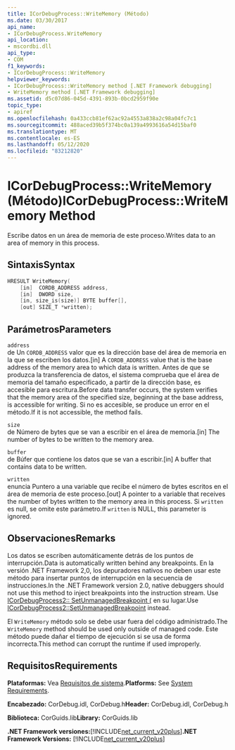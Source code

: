 ```yaml
---
title: ICorDebugProcess::WriteMemory (Método)
ms.date: 03/30/2017
api_name:
- ICorDebugProcess.WriteMemory
api_location:
- mscordbi.dll
api_type:
- COM
f1_keywords:
- ICorDebugProcess::WriteMemory
helpviewer_keywords:
- ICorDebugProcess::WriteMemory method [.NET Framework debugging]
- WriteMemory method [.NET Framework debugging]
ms.assetid: d5c07d86-045d-4391-893b-0bcd2959f90e
topic_type:
- apiref
ms.openlocfilehash: 0a433ccb81ef62ac92a4553a838a2c98a04fc7c1
ms.sourcegitcommit: 488aced39b5f374bc0a139a4993616a54d15baf0
ms.translationtype: MT
ms.contentlocale: es-ES
ms.lasthandoff: 05/12/2020
ms.locfileid: "83212820"
---
```

# <a name="icordebugprocesswritememory-method"></a><span data-ttu-id="c71d3-102">ICorDebugProcess::WriteMemory (Método)</span><span class="sxs-lookup"><span data-stu-id="c71d3-102">ICorDebugProcess::WriteMemory Method</span></span>
<span data-ttu-id="c71d3-103">Escribe datos en un área de memoria de este proceso.</span><span class="sxs-lookup"><span data-stu-id="c71d3-103">Writes data to an area of memory in this process.</span></span>  
  
## <a name="syntax"></a><span data-ttu-id="c71d3-104">Sintaxis</span><span class="sxs-lookup"><span data-stu-id="c71d3-104">Syntax</span></span>  
  
```cpp  
HRESULT WriteMemory(  
    [in]  CORDB_ADDRESS address,  
    [in]  DWORD size,  
    [in, size_is(size)] BYTE buffer[],  
    [out] SIZE_T *written);  
```  
  
## <a name="parameters"></a><span data-ttu-id="c71d3-105">Parámetros</span><span class="sxs-lookup"><span data-stu-id="c71d3-105">Parameters</span></span>  
 `address`  
 <span data-ttu-id="c71d3-106">de Un `CORDB_ADDRESS` valor que es la dirección base del área de memoria en la que se escriben los datos.</span><span class="sxs-lookup"><span data-stu-id="c71d3-106">[in] A `CORDB_ADDRESS` value that is the base address of the memory area to which data is written.</span></span> <span data-ttu-id="c71d3-107">Antes de que se produzca la transferencia de datos, el sistema comprueba que el área de memoria del tamaño especificado, a partir de la dirección base, es accesible para escritura.</span><span class="sxs-lookup"><span data-stu-id="c71d3-107">Before data transfer occurs, the system verifies that the memory area of the specified size, beginning at the base address, is accessible for writing.</span></span> <span data-ttu-id="c71d3-108">Si no es accesible, se produce un error en el método.</span><span class="sxs-lookup"><span data-stu-id="c71d3-108">If it is not accessible, the method fails.</span></span>  
  
 `size`  
 <span data-ttu-id="c71d3-109">de Número de bytes que se van a escribir en el área de memoria.</span><span class="sxs-lookup"><span data-stu-id="c71d3-109">[in] The number of bytes to be written to the memory area.</span></span>  
  
 `buffer`  
 <span data-ttu-id="c71d3-110">de Búfer que contiene los datos que se van a escribir.</span><span class="sxs-lookup"><span data-stu-id="c71d3-110">[in] A buffer that contains data to be written.</span></span>  
  
 `written`  
 <span data-ttu-id="c71d3-111">enuncia Puntero a una variable que recibe el número de bytes escritos en el área de memoria de este proceso.</span><span class="sxs-lookup"><span data-stu-id="c71d3-111">[out] A pointer to a variable that receives the number of bytes written to the memory area in this process.</span></span> <span data-ttu-id="c71d3-112">Si `written` es null, se omite este parámetro.</span><span class="sxs-lookup"><span data-stu-id="c71d3-112">If `written` is NULL, this parameter is ignored.</span></span>  
  
## <a name="remarks"></a><span data-ttu-id="c71d3-113">Observaciones</span><span class="sxs-lookup"><span data-stu-id="c71d3-113">Remarks</span></span>  
 <span data-ttu-id="c71d3-114">Los datos se escriben automáticamente detrás de los puntos de interrupción.</span><span class="sxs-lookup"><span data-stu-id="c71d3-114">Data is automatically written behind any breakpoints.</span></span> <span data-ttu-id="c71d3-115">En la versión .NET Framework 2,0, los depuradores nativos no deben usar este método para insertar puntos de interrupción en la secuencia de instrucciones.</span><span class="sxs-lookup"><span data-stu-id="c71d3-115">In the .NET Framework version 2.0, native debuggers should not use this method to inject breakpoints into the instruction stream.</span></span> <span data-ttu-id="c71d3-116">Use [ICorDebugProcess2:: SetUnmanagedBreakpoint (](icordebugprocess2-setunmanagedbreakpoint-method.md) en su lugar.</span><span class="sxs-lookup"><span data-stu-id="c71d3-116">Use [ICorDebugProcess2::SetUnmanagedBreakpoint](icordebugprocess2-setunmanagedbreakpoint-method.md) instead.</span></span>  
  
 <span data-ttu-id="c71d3-117">El `WriteMemory` método solo se debe usar fuera del código administrado.</span><span class="sxs-lookup"><span data-stu-id="c71d3-117">The `WriteMemory` method should be used only outside of managed code.</span></span> <span data-ttu-id="c71d3-118">Este método puede dañar el tiempo de ejecución si se usa de forma incorrecta.</span><span class="sxs-lookup"><span data-stu-id="c71d3-118">This method can corrupt the runtime if used improperly.</span></span>  
  
## <a name="requirements"></a><span data-ttu-id="c71d3-119">Requisitos</span><span class="sxs-lookup"><span data-stu-id="c71d3-119">Requirements</span></span>  
 <span data-ttu-id="c71d3-120">**Plataformas:** Vea [Requisitos de sistema](../../get-started/system-requirements.md).</span><span class="sxs-lookup"><span data-stu-id="c71d3-120">**Platforms:** See [System Requirements](../../get-started/system-requirements.md).</span></span>  
  
 <span data-ttu-id="c71d3-121">**Encabezado:** CorDebug.idl, CorDebug.h</span><span class="sxs-lookup"><span data-stu-id="c71d3-121">**Header:** CorDebug.idl, CorDebug.h</span></span>  
  
 <span data-ttu-id="c71d3-122">**Biblioteca:** CorGuids.lib</span><span class="sxs-lookup"><span data-stu-id="c71d3-122">**Library:** CorGuids.lib</span></span>  
  
 <span data-ttu-id="c71d3-123">**.NET Framework versiones:**[!INCLUDE[net_current_v20plus](../../../../includes/net-current-v20plus-md.md)]</span><span class="sxs-lookup"><span data-stu-id="c71d3-123">**.NET Framework Versions:** [!INCLUDE[net_current_v20plus](../../../../includes/net-current-v20plus-md.md)]</span></span>
